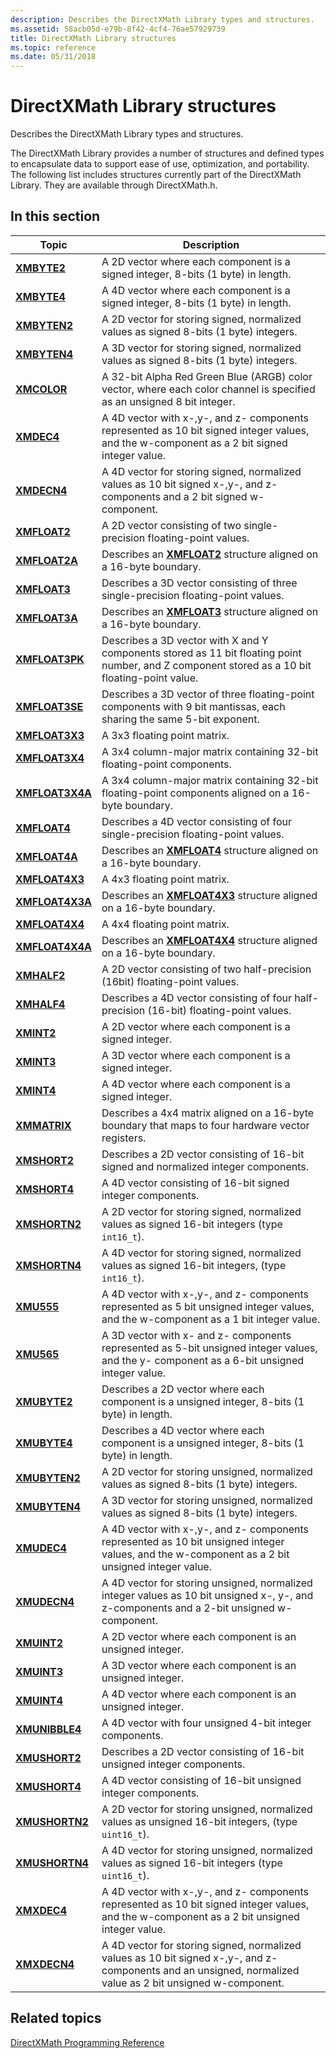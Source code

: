 ```yaml
---
description: Describes the DirectXMath Library types and structures.
ms.assetid: 58acb05d-e79b-8f42-4cf4-76ae57929739
title: DirectXMath Library structures
ms.topic: reference
ms.date: 05/31/2018
---
```


# DirectXMath Library structures

Describes the DirectXMath Library types and structures.

The DirectXMath Library provides a number of structures and defined types to encapsulate data to support ease of use, optimization, and portability. The following list includes structures currently part of the DirectXMath Library. They are available through DirectXMath.h.

## In this section

| Topic | Description |
|-|-|
| [**XMBYTE2**](/windows/desktop/api/DirectXPackedVector/ns-directxpackedvector-xmbyte2) | A 2D vector where each component is a signed integer, 8-bits (1 byte) in length. |
| [**XMBYTE4**](/windows/win32/api/directxpackedvector/ns-directxpackedvector-xmbyte4) | A 4D vector where each component is a signed integer, 8-bits (1 byte) in length.  |
| [**XMBYTEN2**](/windows/desktop/api/DirectXPackedVector/ns-directxpackedvector-xmbyten2) | A 2D vector for storing signed, normalized values as signed 8-bits (1 byte) integers. |
| [**XMBYTEN4**](/windows/win32/api/directxpackedvector/ns-directxpackedvector-xmbyten4) | A 3D vector for storing signed, normalized values as signed 8-bits (1 byte) integers.  |
| [**XMCOLOR**](/windows/desktop/api/DirectXPackedVector/ns-directxpackedvector-xmcolor) | A 32-bit Alpha Red Green Blue (ARGB) color vector, where each color channel is specified as an unsigned 8 bit integer. |
| [**XMDEC4**](/windows/win32/api/directxpackedvector/ns-directxpackedvector-xmdec4) | A 4D vector with x-,y-, and z- components represented as 10 bit signed integer values, and the w-component as a 2 bit signed integer value.  |
| [**XMDECN4**](/windows/win32/api/directxpackedvector/ns-directxpackedvector-xmdecn4) | A 4D vector for storing signed, normalized values as 10 bit signed x-,y-, and z- components and a 2 bit signed w-component.  |
| [**XMFLOAT2**](/windows/win32/api/directxmath/ns-directxmath-xmfloat2) | A 2D vector consisting of two single-precision floating-point values. |
| [**XMFLOAT2A**](/previous-versions/windows/desktop/legacy/ee419469(v=vs.85)) | Describes an [**XMFLOAT2**](/windows/win32/api/directxmath/ns-directxmath-xmfloat2) structure aligned on a 16-byte boundary. |
| [**XMFLOAT3**](/windows/win32/api/directxmath/ns-directxmath-xmfloat3) | Describes a 3D vector consisting of three single-precision floating-point values. |
| [**XMFLOAT3A**](/windows/win32/api/directxmath/ns-directxmath-xmfloat3a) | Describes an [**XMFLOAT3**](/windows/win32/api/directxmath/ns-directxmath-xmfloat3) structure aligned on a 16-byte boundary. |
| [**XMFLOAT3PK**](/windows/win32/api/directxpackedvector/ns-directxpackedvector-xmfloat3pk) | Describes a 3D vector with X and Y components stored as 11 bit floating point number, and Z component stored as a 10 bit floating-point value.  |
| [**XMFLOAT3SE**](/windows/win32/api/directxpackedvector/ns-directxpackedvector-xmfloat3se) | Describes a 3D vector of three floating-point components with 9 bit mantissas, each sharing the same 5-bit exponent.  |
| [**XMFLOAT3X3**](/windows/win32/api/directxmath/ns-directxmath-xmfloat3x3) | A 3x3 floating point matrix. |
| [**XMFLOAT3X4**](/windows/win32/api/directxmath/ns-directxmath-xmfloat3x4) | A 3x4 column-major matrix containing 32-bit floating-point components. |
| [**XMFLOAT3X4A**](/windows/win32/api/directxmath/ns-directxmath-xmfloat3x4a) | A 3x4 column-major matrix containing 32-bit floating-point components aligned on a 16-byte boundary. |
| [**XMFLOAT4**](/windows/win32/api/directxmath/ns-directxmath-xmfloat4) | Describes a 4D vector consisting of four single-precision floating-point values.  |
| [**XMFLOAT4A**](/windows/win32/api/directxmath/ns-directxmath-xmfloat4a) | Describes an [**XMFLOAT4**](/windows/win32/api/directxmath/ns-directxmath-xmfloat4) structure aligned on a 16-byte boundary. |
| [**XMFLOAT4X3**](/windows/win32/api/directxmath/ns-directxmath-xmfloat4x3) | A 4x3 floating point matrix. |
| [**XMFLOAT4X3A**](/windows/win32/api/directxmath/ns-directxmath-xmfloat4x3a) | Describes an [**XMFLOAT4X3**](/windows/win32/api/directxmath/ns-directxmath-xmfloat4x3) structure aligned on a 16-byte boundary. |
| [**XMFLOAT4X4**](/windows/win32/api/directxmath/ns-directxmath-xmfloat4x4) | A 4x4 floating point matrix. |
| [**XMFLOAT4X4A**](/windows/win32/api/directxmath/ns-directxmath-xmfloat4x4a) | Describes an [**XMFLOAT4X4**](/windows/win32/api/directxmath/ns-directxmath-xmfloat4x4) structure aligned on a 16-byte boundary. |
| [**XMHALF2**](/windows/desktop/api/DirectXPackedVector/ns-directxpackedvector-xmhalf2) | A 2D vector consisting of two half-precision (16bit) floating-point values.  |
| [**XMHALF4**](/windows/desktop/api/DirectXPackedVector/ns-directxpackedvector-xmhalf4) | Describes a 4D vector consisting of four half-precision (16-bit) floating-point values.  |
| [**XMINT2**](/windows/win32/api/directxmath/ns-directxmath-xmint2) | A 2D vector where each component is a signed integer. |
| [**XMINT3**](/windows/win32/api/directxmath/ns-directxmath-xmint3) | A 3D vector where each component is a signed integer. |
| [**XMINT4**](/windows/win32/api/directxmath/ns-directxmath-xmint4) | A 4D vector where each component is a signed integer. |
| [**XMMATRIX**](/windows/win32/api/directxmath/ns-directxmath-xmmatrix) | Describes a 4x4 matrix aligned on a 16-byte boundary that maps to four hardware vector registers. |
| [**XMSHORT2**](/windows/desktop/api/DirectXPackedVector/ns-directxpackedvector-xmshort2) | Describes a 2D vector consisting of 16-bit signed and normalized integer components.  |
| [**XMSHORT4**](/windows/desktop/api/DirectXPackedVector/ns-directxpackedvector-xmshort4) | A 4D vector consisting of 16-bit signed integer components.  |
| [**XMSHORTN2**](/windows/desktop/api/DirectXPackedVector/ns-directxpackedvector-xmshortn2) | A 2D vector for storing signed, normalized values as signed 16-bit integers (type `int16_t`).  |
| [**XMSHORTN4**](/windows/desktop/api/DirectXPackedVector/ns-directxpackedvector-xmshortn4) | A 4D vector for storing signed, normalized values as signed 16-bit integers, (type `int16_t`).  |
| [**XMU555**](/windows/win32/api/directxpackedvector/ns-directxpackedvector-xmu555) | A 4D vector with x-,y-, and z- components represented as 5 bit unsigned integer values, and the w-component as a 1 bit integer value.  |
| [**XMU565**](/windows/win32/api/directxpackedvector/ns-directxpackedvector-xmu565) | A 3D vector with x- and z- components represented as 5-bit unsigned integer values, and the y- component as a 6-bit unsigned integer value. |
| [**XMUBYTE2**](/windows/desktop/api/DirectXPackedVector/ns-directxpackedvector-xmubyte2) | Describes a 2D vector where each component is a unsigned integer, 8-bits (1 byte) in length. |
| [**XMUBYTE4**](/windows/win32/api/directxpackedvector/ns-directxpackedvector-xmubyte4) | Describes a 4D vector where each component is a unsigned integer, 8-bits (1 byte) in length.  |
| [**XMUBYTEN2**](/windows/desktop/api/DirectXPackedVector/ns-directxpackedvector-xmubyten2) | A 2D vector for storing unsigned, normalized values as signed 8-bits (1 byte) integers. |
| [**XMUBYTEN4**](/windows/win32/api/directxpackedvector/ns-directxpackedvector-xmubyten4) | A 3D vector for storing unsigned, normalized values as signed 8-bits (1 byte) integers.  |
| [**XMUDEC4**](/windows/win32/api/directxpackedvector/ns-directxpackedvector-xmudec4) | A 4D vector with x-,y-, and z- components represented as 10 bit unsigned integer values, and the w-component as a 2 bit unsigned integer value.  |
| [**XMUDECN4**](/windows/win32/api/directxpackedvector/ns-directxpackedvector-xmudecn4) | A 4D vector for storing unsigned, normalized integer values as 10 bit unsigned x-, y-, and z-components and a 2-bit unsigned w-component.  |
| [**XMUINT2**](/windows/win32/api/directxmath/ns-directxmath-xmuint2) | A 2D vector where each component is an unsigned integer. |
| [**XMUINT3**](/windows/win32/api/directxmath/ns-directxmath-xmuint3) | A 3D vector where each component is an unsigned integer. |
| [**XMUINT4**](/windows/win32/api/directxmath/ns-directxmath-xmuint4) | A 4D vector where each component is an unsigned integer. |
| [**XMUNIBBLE4**](/windows/win32/api/directxpackedvector/ns-directxpackedvector-xmunibble4) | A 4D vector with four unsigned 4-bit integer components.  |
| [**XMUSHORT2**](/windows/desktop/api/DirectXPackedVector/ns-directxpackedvector-xmushort2) | Describes a 2D vector consisting of 16-bit unsigned integer components.  |
| [**XMUSHORT4**](/windows/desktop/api/DirectXPackedVector/ns-directxpackedvector-xmushort4) | A 4D vector consisting of 16-bit unsigned integer components.  |
| [**XMUSHORTN2**](/windows/desktop/api/DirectXPackedVector/ns-directxpackedvector-xmushortn2) | A 2D vector for storing unsigned, normalized values as unsigned 16-bit integers, (type `uint16_t`).  |
| [**XMUSHORTN4**](/windows/desktop/api/DirectXPackedVector/ns-directxpackedvector-xmushortn4) | A 4D vector for storing unsigned, normalized values as signed 16-bit integers (type `uint16_t`).  |
| [**XMXDEC4**](/windows/win32/api/directxpackedvector/ns-directxpackedvector-xmxdec4) | A 4D vector with x-,y-, and z- components represented as 10 bit signed integer values, and the w-component as a 2 bit unsigned integer value.  |
| [**XMXDECN4**](/windows/win32/api/directxpackedvector/ns-directxpackedvector-xmxdecn4) | A 4D vector for storing signed, normalized values as 10 bit signed x-,y-, and z- components and an unsigned, normalized value as 2 bit unsigned w-component.  |

## Related topics

<dl> <dt>

[DirectXMath Programming Reference](ovw-xnamath-reference.md)
</dt> </dl>
